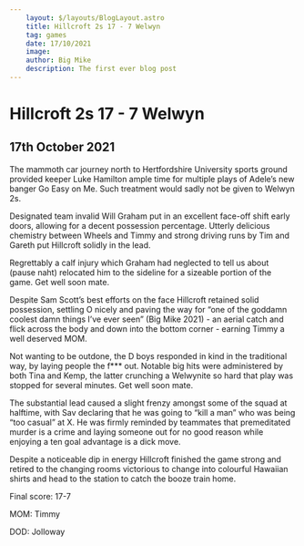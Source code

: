 ```yaml
---
    layout: $/layouts/BlogLayout.astro
    title: Hillcroft 2s 17 - 7 Welwyn
    tag: games
    date: 17/10/2021
    image: 
    author: Big Mike
    description: The first ever blog post
---
```


# Hillcroft 2s 17 - 7 Welwyn
## 17th October 2021
The mammoth car journey north to Hertfordshire University sports ground provided keeper Luke Hamilton ample time for multiple plays of Adele’s new banger Go Easy on Me. Such treatment would sadly not be given to Welwyn 2s. 

Designated team invalid Will Graham put in an excellent face-off shift early doors, allowing for a decent possession percentage. Utterly delicious chemistry between Wheels and Timmy and strong driving runs by Tim and Gareth put Hillcroft solidly in the lead. 

Regrettably a calf injury which Graham had neglected to tell us about (pause naht) relocated him to the sideline for a sizeable portion of the game. Get well soon mate.

Despite Sam Scott’s best efforts on the face Hillcroft retained solid possession, settling O nicely and paving the way for “one of the goddamn coolest damn things I’ve ever seen” (Big Mike 2021) - an aerial catch and flick across the body and down into the bottom corner - earning Timmy a well deserved MOM.

Not wanting to be outdone, the D boys responded in kind in the traditional way, by laying people the f*** out. Notable big hits were administered by both Tina and Kemp, the latter crunching a Welwynite so hard that play was stopped for several minutes. Get well soon mate.

The substantial lead caused a slight frenzy amongst some of the squad at halftime, with Sav declaring that he was going to “kill a man” who was being “too casual” at X. He was firmly reminded by teammates that premeditated murder is a crime and laying someone out for no good reason while enjoying a ten goal advantage is a dick move.

Despite a noticeable dip in energy Hillcroft finished the game strong and retired to the changing rooms victorious to change into colourful Hawaiian shirts and head to the station to catch the booze train home.

Final score: 17-7

MOM: Timmy

DOD: Jolloway




